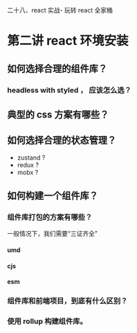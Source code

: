 二十八、react 实战- 玩转 react 全家桶

# 第二讲 react 环境安装

## 如何选择合理的组件库？

### headless with styled ， 应该怎么选？

## 典型的 css 方案有哪些？

## 如何选择合理的状态管理？

- zustand ?
- redux ?
- mobx ?

## 如何构建一个组件库？

### 组件库打包的方案有哪些？

一般情况下，我们需要“三证齐全”

#### umd

#### cjs

#### esm

### 组件库和前端项目，到底有什么区别？

### 使用 rollup 构建组件库。
